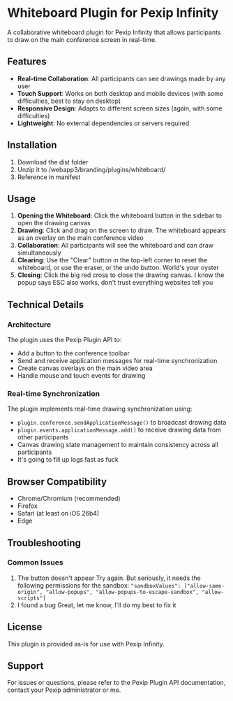 # Whiteboard Plugin for Pexip Infinity

A collaborative whiteboard plugin for Pexip Infinity that allows participants to draw on the main conference screen in real-time.

## Features

- **Real-time Collaboration**: All participants can see drawings made by any user
- **Touch Support**: Works on both desktop and mobile devices (with some difficulties, best to stay on desktop)
- **Responsive Design**: Adapts to different screen sizes (again, with some difficulties)
- **Lightweight**: No external dependencies or servers required

## Installation

1. Download the dist folder
2. Unzip it to /webapp3/branding/plugins/whiteboard/
3. Reference in manifest
   
## Usage

1. **Opening the Whiteboard**: Click the whiteboard button in the sidebar to open the drawing canvas
2. **Drawing**: Click and drag on the screen to draw. The whiteboard appears as an overlay on the main conference video
3. **Collaboration**: All participants will see the whiteboard and can draw simultaneously
4. **Clearing**: Use the "Clear" button in the top-left corner to reset the whiteboard, or use the eraser, or the undo button. World's your oyster
5. **Closing**: Click the big red cross to close the drawing canvas. I know the popup says ESC also works, don't trust everything websites tell you

## Technical Details

### Architecture

The plugin uses the Pexip Plugin API to:
- Add a button to the conference toolbar
- Send and receive application messages for real-time synchronization
- Create canvas overlays on the main video area
- Handle mouse and touch events for drawing

### Real-time Synchronization

The plugin implements real-time drawing synchronization using:
- `plugin.conference.sendApplicationMessage()` to broadcast drawing data
- `plugin.events.applicationMessage.add()` to receive drawing data from other participants
- Canvas drawing state management to maintain consistency across all participants
- It's going to fill up logs fast as fuck

## Browser Compatibility

- Chrome/Chromium (recommended)
- Firefox
- Safari (at least on iOS 26b4)
- Edge

## Troubleshooting

### Common Issues

1. The button doesn't appear
   Try again. But seriously, it needs the following permissions for the sandbox: `"sandboxValues": ["allow-same-origin", "allow-popups", "allow-popups-to-escape-sandbox", "allow-scripts"]`
2. I found a bug
   Great, let me know, I'll do my best to fix it

## License

This plugin is provided as-is for use with Pexip Infinity. 

## Support

For issues or questions, please refer to the Pexip Plugin API documentation, contact your Pexip administrator or me.
